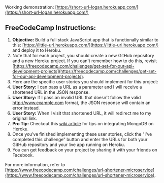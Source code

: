 Working demonstration: [https://short-url-logan.herokuapp.com/](https://short-url-logan.herokuapp.com/)

## FreeCodeCamp Instructions:
1. **Objective:** Build a full stack JavaScript app that is functionally similar to this: [https://little-url.herokuapp.com/](https://little-url.herokuapp.com/) and deploy it to Heroku.
2. Note that for each project, you should create a new GitHub repository and a new Heroku project. If you can't remember how to do this, revisit [https://freecodecamp.com/challenges/get-set-for-our-api-development-projects](https://freecodecamp.com/challenges/get-set-for-our-api-development-projects).
3. Here are the specific user stories you should implement for this project:
4. **User Story:** I can pass a URL as a parameter and I will receive a shortened URL in the JSON response.
5. **User Story:** If I pass an invalid URL that doesn't follow the valid http://www.example.com format, the JSON response will contain an error instead.
6. **User Story:** When I visit that shortened URL, it will redirect me to my original link.
7. **Pro Tip:** Checkout this [wiki article](https://github.com/FreeCodeCamp/FreeCodeCamp/wiki/Using-MongoDB-And-Deploying-To-Heroku/) for tips on integrating MongoDB on Heroku.
8. Once you've finished implementing these user stories, click the "I've completed this challenge" button and enter the URLs for both your GitHub repository and your live app running on Heroku.
9. You can get feedback on your project by sharing it with your friends on Facebook.

For more information, refer to [https://www.freecodecamp.com/challenges/url-shortener-microservice](https://www.freecodecamp.com/challenges/url-shortener-microservice).
